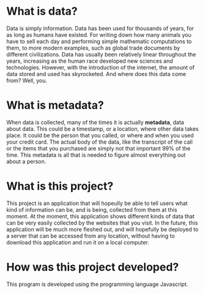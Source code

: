 # What is data?
Data is simply information. Data has been used for thousands of years, for as long as humans have existed. For writing down how many animals you have to sell each day and performing simple mathematic computations to them, to more modern examples, such as global trade documents by different civilizations. Data has usually been relatively linear throughout the years, increasing as the human race developed new sciences and technologies. However, with the introduction of the internet, the amount of data stored and used has skyrocketed. And where does this data come from? Well, you.

# What is metadata?
When data is collected, many of the times it is actually **metadata**, data about data. This could be a timestamp, or a location, where other data takes place. It could be the person that you called, or where and when you used your credit card. The actual body of the data, like the transcript of the call or the items that you purchased are simply not that important 99% of the time. This metadata is all that is needed to figure almost everything out about a person.

# What is this project?
This project is an application that will hopeully be able to tell users what kind of information can be, and is being, collected from them at this moment. At the moment, this application shows different kinds of data that can be very easily collected by the websites that you visit. In the future, this application will be much more fleshed out, and will hopefully be deployed to a server that can be accessed from any location, without having to download this application and run it on a local computer.

# How was this project developed?
This program is developed using the programming language Javascript.
